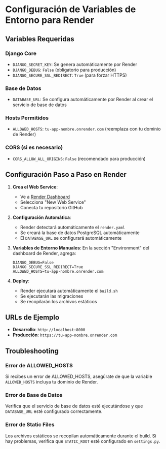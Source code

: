 # Configuración de Variables de Entorno para Render

## Variables Requeridas

### Django Core
- `DJANGO_SECRET_KEY`: Se genera automáticamente por Render
- `DJANGO_DEBUG`: `False` (obligatorio para producción)
- `DJANGO_SECURE_SSL_REDIRECT`: `True` (para forzar HTTPS)

### Base de Datos
- `DATABASE_URL`: Se configura automáticamente por Render al crear el servicio de base de datos

### Hosts Permitidos
- `ALLOWED_HOSTS`: `tu-app-nombre.onrender.com` (reemplaza con tu dominio de Render)

### CORS (si es necesario)
- `CORS_ALLOW_ALL_ORIGINS`: `False` (recomendado para producción)

## Configuración Paso a Paso en Render

1. **Crea el Web Service**:
   - Ve a [Render Dashboard](https://dashboard.render.com)
   - Selecciona "New Web Service"
   - Conecta tu repositorio GitHub

2. **Configuración Automática**:
   - Render detectará automáticamente el `render.yaml`
   - Se creará la base de datos PostgreSQL automáticamente
   - El `DATABASE_URL` se configurará automáticamente

3. **Variables de Entorno Manuales**:
   En la sección "Environment" del dashboard de Render, agrega:
   
   ```
   DJANGO_DEBUG=False
   DJANGO_SECURE_SSL_REDIRECT=True
   ALLOWED_HOSTS=tu-app-nombre.onrender.com
   ```

4. **Deploy**:
   - Render ejecutará automáticamente el `build.sh`
   - Se ejecutarán las migraciones
   - Se recopilarán los archivos estáticos

## URLs de Ejemplo

- **Desarrollo**: `http://localhost:8000`
- **Producción**: `https://tu-app-nombre.onrender.com`

## Troubleshooting

### Error de ALLOWED_HOSTS
Si recibes un error de ALLOWED_HOSTS, asegúrate de que la variable `ALLOWED_HOSTS` incluya tu dominio de Render.

### Error de Base de Datos
Verifica que el servicio de base de datos esté ejecutándose y que `DATABASE_URL` esté configurado correctamente.

### Error de Static Files
Los archivos estáticos se recopilan automáticamente durante el build. Si hay problemas, verifica que `STATIC_ROOT` esté configurado en `settings.py`.
